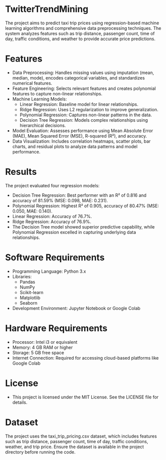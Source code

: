 # TwitterTrendMining
The project aims to predict taxi trip prices using regression-based machine learning algorithms and comprehensive data preprocessing techniques. The system analyzes features such as trip distance, passenger count, time of day, traffic conditions, and weather to provide accurate price predictions.
# Features
- Data Preprocessing: Handles missing values using imputation (mean, median, mode), encodes categorical variables, and standardizes numerical features.
- Feature Engineering: Selects relevant features and creates polynomial features to capture non-linear relationships.
- Machine Learning Models:
  - Linear Regression: Baseline model for linear relationships.
  - Ridge Regression: Uses L2 regularization to improve generalization.
  - Polynomial Regression: Captures non-linear patterns in the data.
  - Decision Tree Regression: Models complex relationships using hierarchical decisions.
- Model Evaluation: Assesses performance using Mean Absolute Error (MAE), Mean Squared Error (MSE), R-squared (R²), and accuracy.
- Data Visualization: Includes correlation heatmaps, scatter plots, bar charts, and residual plots to analyze data patterns and model performance.

# Results
The project evaluated four regression models:
- Decision Tree Regression: Best performer with an R² of 0.816 and accuracy of 81.59% (MSE: 0.098, MAE: 0.231).
- Polynomial Regression: Highest R² of 0.905, accuracy of 80.47% (MSE: 0.050, MAE: 0.140).
- Linear Regression: Accuracy of 76.7%.
- Ridge Regression: Accuracy of 76.9%.
- The Decision Tree model showed superior predictive capability, while Polynomial Regression excelled in capturing underlying data relationships.
# Software Requirements
- Programming Language: Python 3.x
- Libraries:
  - Pandas
  - NumPy
  - Scikit-learn
  - Matplotlib
  - Seaborn
- Development Environment: Jupyter Notebook or Google Colab
# Hardware Requirements
- Processor: Intel i3 or equivalent
- Memory: 4 GB RAM or higher
- Storage: 5 GB free space
- Internet Connection: Required for accessing cloud-based platforms like Google Colab
# License
- This project is licensed under the MIT License. See the LICENSE file for details.
# Dataset
The project uses the taxi_trip_pricing.csv dataset, which includes features such as trip distance, passenger count, time of day, traffic conditions, weather, and trip price. Ensure the dataset is available in the project directory before running the code.
